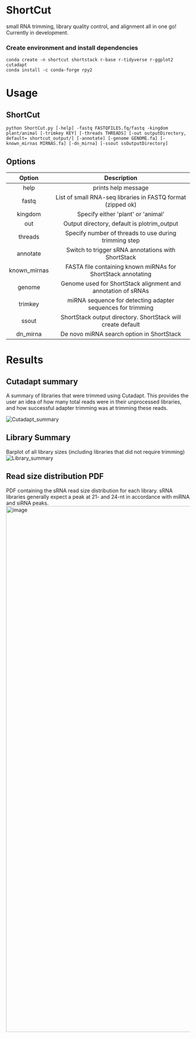 # ShortCut
small RNA trimming, library quality control, and alignment all in one go! Currently in development.


### Create environment and install dependencies
```
conda create -n shortcut shortstack r-base r-tidyverse r-ggplot2 cutadapt
conda install -c conda-forge rpy2
```

# Usage

## ShortCut
```
python ShortCut.py [-help] -fastq FASTQFILES.fq/fastq -kingdom plant/animal [-trimkey KEY] [-threads THREADS] [-out outputDirectory, default= shortcut_output/] [-annotate] [-genome GENOME.fa] [-known_mirnas MIRNAS.fa] [-dn_mirna] [-ssout ssOutputDirectory]
```

## Options

|Option     |Description                                                     |
|:---------:|:-----------------------------------------------------------:   |
|help       | prints help message                                            |
|fastq      | List of small RNA-seq libraries in FASTQ format (zipped ok)    |
|kingdom    | Specify either 'plant' or 'animal'                             |
|out        | Output directory, default is plotrim_output                    |
|threads    | Specify number of threads to use during trimming step          |
|annotate   | Switch to trigger sRNA annotations with ShortStack             |
|known_mirnas| FASTA file containing known miRNAs for ShortStack annotating  |
|genome     | Genome used for ShortStack alignment and annotation of sRNAs   |
|trimkey    | miRNA sequence for detecting adapter sequences for trimming    |
|ssout      | ShortStack output directory. ShortStack will create default    |
|dn_mirna   | De novo miRNA search option in ShortStack                      |



# Results
## Cutadapt summary
A summary of libraries that were trimmed using Cutadapt. This provides the user an idea of how many total reads were in their unprocessed libraries, and how successful adapter trimming was at trimming these reads.

![Cutadapt_summary](https://github.com/user-attachments/assets/61996985-6490-4810-8daf-146b8dcffaef)

## Library Summary 
Barplot of all library sizes (including libraries that did not require trimming)
![Library_summary](https://github.com/user-attachments/assets/031fa326-e5be-4465-a818-88236d138316)

## Read size distribution PDF
PDF containing the sRNA read size distribution for each library. sRNA libraries generally expect a peak at 21- and 24-nt in accordance with miRNA and siRNA peaks.
<img width="1439" alt="image" src="https://github.com/user-attachments/assets/5882e7e0-ae73-42f0-8bc5-8bd153b9c4d3" />


